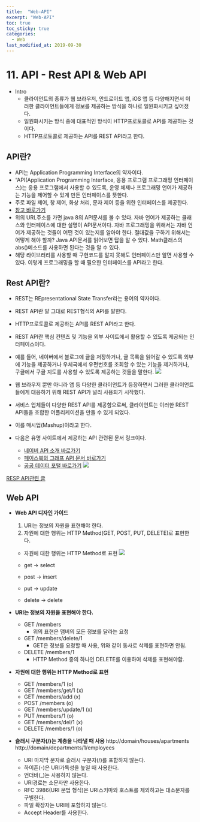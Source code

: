 ```yaml
---
title:  "Web-API"
excerpt: "Web-API"
toc: true
toc_sticky: true  
categories:
  - Web
last_modified_at: 2019-09-30
---
```


# 11. API - Rest API & Web API

- Intro
    - 클라이언트의 종류가 웹 브라우저, 안드로이드 앱, iOS 앱 등 다양해지면서 이러한 클라이언트들에게 정보를 제공하는 방식을 하나로 일원화시키고 싶어졌다.
    - 일원화시키는 방식 중에 대표적인 방식이 HTTP프로토콜로 API를 제공하는 것이다.
    - HTTP프로토콜로 제공하는 API를 REST API라고 한다.


## API란?
- API는  Application Programming Interface의 약자이다.
- “API(Application Programming Interface, 응용 프로그램 프로그래밍 인터페이스)는 응용 프로그램에서 사용할 수 있도록, 운영 체제나 프로그래밍 언어가 제공하는 기능을 제어할 수 있게 만든 인터페이스를 뜻한다.
- 주로 파일 제어, 창 제어, 화상 처리, 문자 제어 등을 위한 인터페이스를 제공한다.
- [참고 바로가기](https://docs.oracle.com/javase/8/docs/api/)
- 위의 URL주소를 가면 java 8의 API문서를 볼 수 있다. 자바 언어가 제공하는 클래스와 인터페이스에 대한 설명이 API문서이다.  자바 프로그래밍을 위해서는 자바 언어가 제공하는 것들이 어떤 것이 있는지를 알아야 한다. 절대값을 구하기 위해서는 어떻게 해야 할까? Java API문서를 읽어보면 답을 알 수 있다. Math클래스의 abs()메소드를 사용하면 된다는 것을 알 수 있다.
- 해당 라이브러리를 사용할 때 구현코드를 알지 못해도 인터페이스만 알면 사용할 수 있다. 이렇게 프로그래밍을 할 때 필요한 인터페이스를 API라고 한다.  

## Rest API란?
- REST는 REpresentational State Transfer라는 용어의 약자이다.
- REST API란 말 그대로 REST형식의 API를 말한다. 
- HTTP프로토콜로 제공하는 API를 REST API라고 한다.
- REST API란 핵심 컨텐츠 및 기능을 외부 사이트에서 활용할 수 있도록 제공되는 인터페이스이다.
- 예를 들어, 네이버에서 블로그에 글을 저장하거나, 글 목록을 읽어갈 수 있도록 외부에 기능을 제공하거나 우체국에서 우편번호를 조회할 수 있는 기능을 제거하거나, 구글에서 구글 지도를 사용할 수 있도록 제공하는 것들을 말한다.
![](https://cphinf.pstatic.net/mooc/20180206_20/1517901229093n4XI7_PNG/001.png)

- 웹 브라우저 뿐만 아니라 앱 등 다양한 클라이언트가 등장하면서 그러한 클라이언트들에게 대응하기 위해 REST API가 널리 사용되기 시작했다.
- 서비스 업체들이 다양한 REST API를 제공함으로써, 클라이언트는 이러한 REST API들을 조합한 어플리케이션을 만들 수 있게 되었다.
- 이를 매시업(Mashup)이라고 한다.
- 다음은 유명 사이트에서 제공하는 API 관련된 문서 링크이다.
    - [네이버 API 소개 바로가기](https://developers.naver.com/products/intro/plan/)
    - [페이스북의 그래프 API 문서 바로가기](https://developers.facebook.com/docs/graph-api)
    - [공공 데이터 포털 바로가기](https://www.data.go.kr/)
![](https://paper-attachments.dropbox.com/s_7EB17B0EACAD60A37DE512CA666117F8895785C95018256720EBBB3903AF2C3C_1557837809745_image.png)

[RESP API관련 글](https://meetup.toast.com/posts/92)

## Web API
- **Web API 디자인 가이드**
    1. URI는 정보의 자원을 표현해야 한다.
    2. 자원에 대한 행위는 HTTP Method(GET, POST, PUT, DELETE)로 표현한다.
    - 자원에 대한 행위는 HTTP Method로 표현
![](https://cphinf.pstatic.net/mooc/20180206_109/1517904573515UkVsl_PNG/2_11_2_webapi.PNG)

    - get → select
    - post → insert
    - put → update
    - delete → delete  
    
- **URI는 정보의 자원을 표현해야 한다.**
    - GET /members
      - 위의 표현은 맴버의 모든 정보를 달라는 요청
    - GET /members/delete/1
      - GET은 정보를 요청할 때 사용, 위와 같이 동사로 삭제를 표현하면 안됨.
    - DELETE /members/1
      - HTTP Method 중의 하나인 DELETE를 이용하여 삭제를 표현해야함.

 

- **자원에 대한 행위는 HTTP Method로 표현**
    - GET /members/1                   (o)
    - GET /members/get/1             (x)
    - GET /members/add                 (x)
    - POST /members                       (o)
    - GET /members/update/1        (x)
    - PUT /members/1                     (o)
    - GET /members/del/1               (x)
    - DELETE /members/1               (o)


- **슬래시 구분자(/)는 계층을 나타낼 때 사용**
        http://domain/houses/apartments
        http://domain/departments/1/employees
    - URI 마지막 문자로 슬래시 구분자(/)를 포함하지 않는다.
    - 하이픈(-)은 URI가독성을 높일 때 사용한다.
    - 언더바(_)는 사용하지 않는다.
    - URI경로는 소문자만 사용한다.
    - RFC 3986(URI 문법 형식)은 URI스키마와 호스트를 제외하고는 대소문자를 구별한다.
    - 파일 확장자는 URI에 포함하지 않는다.
    - Accept Header를 사용한다.
